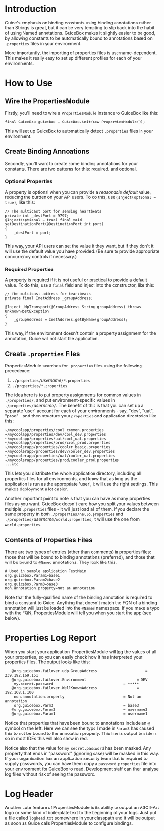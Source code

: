 # Introduction #

Guice's emphasis on binding constants using binding annotations rather than Strings is great, but it can be very tempting to slip back into the habit of using Named annotations. GuiceBox makes it slightly easier to be good, by allowing constants to be automatically bound to annotations based on `.properties` files in your environment.

More importantly, the importing of properties files is username-dependent. This makes it really easy to set up different profiles for each of your environments.

# How to Use #

## Wire the PropertiesModule ##
Firstly, you'll need to wire a `PropertiesModule` instance to GuiceBox like this:
```
final GuiceBox guicebox = GuiceBox.init(new PropertiesModule());
```
This will set up GuiceBox to automatically detect `.properties` files in your environment.

## Create Binding Annoations ##
Secondly, you'll want to create some binding annotations for your constants. There are two patterns for this: required, and optional.

### Optional Properties ###
A property is optional when you can provide a _reasonable default_ value, reducing the burden on your API users. To do this, use `@Inject(optional = true)`, like this:
```
// The multicast port for sending heartbeats
private int _destPort = 9797;
@Inject(optional = true) final void setDestinationPort(@DestinationPort int port)
{
	_destPort = port;
}
```
This way, your API users can set the value if they want, but if they don't it will use the default value you have provided. (Be sure to provide appropriate concurrency controls if necessary.)

### Required Properties ###
A property is required if it is not useful or practical to provide a default value. To do this, use a `final` field and inject into the constructor, like this:
```
// The multicast address for heartbeats
private final InetAddress _groupAddress;

@Inject UdpTransport(@GroupAddress String groupAddress) throws UnknownHostException
{
	_groupAddress = InetAddress.getByName(groupAddress);
}
```
This way, if the environment doesn't contain a property assignment for the annotation, Guice will not start the application.

## Create `.properties` Files ##

PropertiesModule searches for `.properties` files using the following precedence:
  1. `./properties/`_username_`/*.properties`
  1. `./properties/*.properties`

The idea here is to put property assignments for common values in `./properties/`, and put environment-specific values in `./properties/`_username_`/`. The benefit of this is that you can set up a separate 'user' account for each of your environments - say, "dev", "uat", "prod" - and then structure your `properties` and application directories like this:
```
~/mycoolapp/properties/cool_common.properties
~/mycoolapp/properties/dev/cool_dev.properties
~/mycoolapp/properties/uat/cool_uat.properties
~/mycoolapp/properties/prod/cool_prod.properties
~/mycoolerapp/properties/cooler_basic.properties
~/mycoolerapp/properties/dev/cooler_dev.properties
~/mycoolerapp/properties/uat/cooler_uat.properties
~/mycoolerapp/properties/prod/cooler_prod.properties
...etc
```
This lets you distribute the whole application directory, including all properties files for all environments, and know that as long as the application is run as the appropriate 'user', it will use the right settings. This makes deployment a lot easier.

Another important point to note is that you can have as many properties files as you want. GuiceBox doesn't care how you split your values between multiple `.properties` files - it will just load all of them. If you declare the same property in both `./properties/hello.properties` and `./properties/`_username_`/world.properties`, it will use the one from `world.properties`.

## Contents of Properties Files ##

There are two types of entries (other than comments) in properties files: those that will be bound to binding annotations (preferred), and those that will be bound to `@Named` annotations. They look like this:
```
# Used in sample application TestMain
org.guicebox.Param1=base1
org.guicebox.Param2=base2
org.guicebox.Parm3=base3
non.annotation.property=Not an annotation
```
Note that the fully-qualified name of the binding annotation is required to bind a constant to Guice. Anything that doesn't match the FQN of a binding annotation will just be loaded into the `@Named` namespace. If you make a typo with the FQN, PropertiesModule will tell you when you start the app (see below).

# Properties Log Report #

When you start your application, PropertiesModule will [log](LoggingBridge.md) the values of all your properties, so you can easily check how it has interpreted your properties files. The output looks like this:
```
   @org.guicebox.failover.udp.GroupAddress                      = 239.192.169.151
   @org.guicebox.failover.Environment                       = DEV
    my.secret.password                                = *****
   @org.guicebox.failover.WellKnownAddress                  = 192.168.1.100
    non.annotation.property                           = Not an annotation
    org.guicebox.Parm3                                = base3
   @org.guicebox.Param2                               = username2
   @org.guicebox.Param1                               = username1
```
Notice that properties that have been bound to annotations include an `@` symbol on the left. Here we can see the typo I made in `Param3` has caused this to not be bound to the annotation properly. This line is output to `stderr` so in most IDEs this will also show in red.

Notice also that the value for `my.secret.password` has been masked. Any property that ends in "password" (ignoring case) will be masked in this way. If your organisation has an application security team that is required to supply passwords, you can have them copy a `password.properties` file into your environment for GuiceBox to read. Development staff can then analyse log files without risk of seeing the password.

# Log Header #

Another cute feature of PropertiesModule is its ability to output an ASCII-Art logo or some kind of boilerplate text to the beginning of your logs. Just put a file called `loghead.txt` somewhere in your classpath and it will be output as soon as Guice calls PropertiesModule to configure bindings.